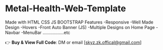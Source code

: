 # Metal-Health-Web-Template
Made with HTML CSS JS BOOTSTRAP
Features
-Responsive
-Well Made Design
-Hovers
-Front Auto Banner (JS)
-Multiple Designs on Home Page
-Navbar
-MenuBar
.................etc

👉 **Buy & View Full Code**: DM or email [skyz.zk.offical@gmail.com]

